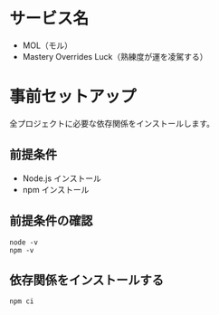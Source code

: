 # サービス名
- MOL（モル）
- Mastery Overrides Luck（熟練度が運を凌駕する）

# 事前セットアップ
全プロジェクトに必要な依存関係をインストールします。

## 前提条件
- Node.js インストール
- npm インストール
  
## 前提条件の確認
```console
node -v
npm -v
```

## 依存関係をインストールする
```console
npm ci
```